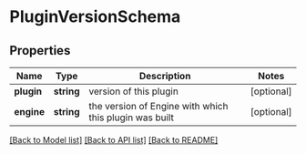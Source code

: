 # PluginVersionSchema

## Properties
Name | Type | Description | Notes
------------ | ------------- | ------------- | -------------
**plugin** | **string** | version of this plugin | [optional] 
**engine** | **string** | the version of Engine with which this plugin was built | [optional] 

[[Back to Model list]](../README.md#documentation-for-models) [[Back to API list]](../README.md#documentation-for-api-endpoints) [[Back to README]](../README.md)


